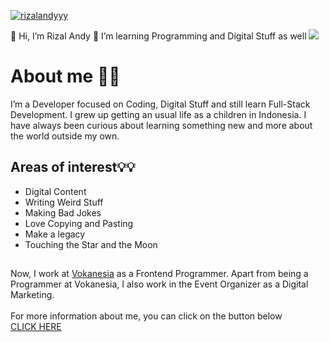 [![rizalandyyy](https://i.postimg.cc/Ghnr9tXH/bg.png)](https://github.com/rizalandyyy)

👋 Hi, I’m Rizal Andy
👀 I’m learning Programming and Digital Stuff as well
![](https://komarev.com/ghpvc/?username=rizalandyyy&color=brightgreen)

# About me 👨‍💻
I’m a Developer focused on Coding, Digital Stuff and still learn Full-Stack Development. I grew up getting an usual life as a children in Indonesia. I have always been curious about learning something new and more about the world outside my own.

## Areas of interest💡💡
* Digital Content
* Writing Weird Stuff
* Making Bad Jokes
* Love Copying and Pasting
* Make a legacy
* Touching the Star and the Moon

##

Now, I work at <a href="https://vokanesia.id/">Vokanesia</a> as a Frontend Programmer. Apart from being a Programmer at Vokanesia, I also work in the Event Organizer as a Digital Marketing. <br><br>
For more information about me, you can click on the button below <br>
[CLICK HERE](https://www.linkedin.com/in/rizalandyyy/)
